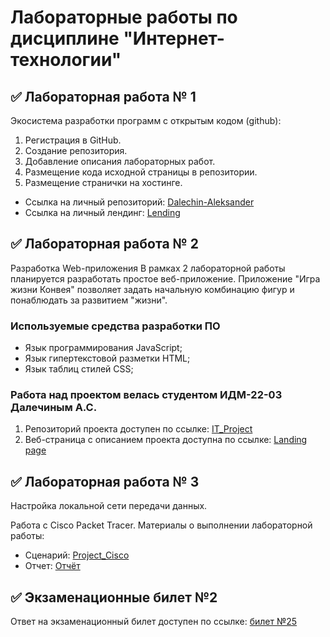 # Лабораторные работы по дисциплине "Интернет-технологии"

## ✅ Лабораторная работа № 1

Экосистема разработки программ с открытым кодом (github): 
1. Регистрация в GitHub.
2. Создание репозитория.
3. Добавление описания лабораторных работ.
4. Размещение кода исходной страницы в репозитории.
5. Размещение странички на хостинге.

* Ссылка на личный репозиторий: [Dalechin-Aleksander](https://github.com/Alexultrax/Dalechin-Aleksander)
* Ссылка на личный лендинг: [Lending](https://alexultrax.github.io/Dalechin-Aleksander/)

## ✅ Лабораторная работа № 2
Разработка Web-приложения
В рамках 2 лабораторной работы планируется разработать простое веб-приложение.
Приложение "Игра жизни Конвея" позволяет задать начальную комбинацию фигур и понаблюдать за развитием "жизни".

### Используемые средства разработки ПО

   + Язык программирования JavaScript;
   + Язык гипертекстовой разметки HTML;
   + Язык таблиц стилей CSS;

### Работа над проектом велась студентом ИДМ-22-03 Далечиным А.С.
1. Репозиторий проекта доступен по ссылке: [IT_Project](https://github.com/Alexultrax/Dalechin-lab2)
2. Веб-страница с описанием проекта доступна по ссылке: [Landing page](https://alexultrax.github.io/Dalechin-lab2/)

## ✅ Лабораторная работа № 3
Настройка локальной сети передачи данных.

Работа с Сisco Packet Tracer.
Материалы о выполнении лабораторной работы:
* Сценарий: [Project_Cisco](https://github.com/Alexultrax/Dalechin-lab2/blob/main/Далечин_ЛР№3.pkt)
* Отчет: [Отчёт](https://github.com/Alexultrax/Dalechin-lab2/blob/main/Далечин_ЛР№3.pdf)

## ✅ Экзаменационные билет №2

Ответ на экзаменационный билет доступен по ссылке:
[билет №25](https://github.com/stankin/inet-2022/wiki/exam25)
